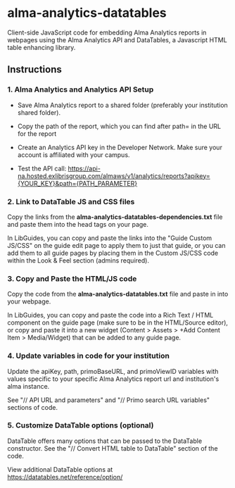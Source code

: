 # alma-analytics-datatables
Client-side JavaScript code for embedding Alma Analytics reports in webpages using the Alma Analytics API and DataTables, a Javascript HTML table enhancing library.

## Instructions

### 1. Alma Analytics and Analytics API Setup
- Save Alma Analytics report to a shared folder (preferably your institution shared folder).

- Copy the path of the report, which you can find after path= in the URL for the report

- Create an Analytics API key in the Developer Network. Make sure your account is affiliated with your campus.

- Test the API call: https://api-na.hosted.exlibrisgroup.com/almaws/v1/analytics/reports?apikey={YOUR_KEY}&path={PATH_PARAMETER}

### 2. Link to DataTable JS and CSS files
Copy the links from the <b>alma-analytics-datatables-dependencies.txt</b> file and paste them into the head tags on your page.

In LibGuides, you can copy and paste the links into the "Guide Custom JS/CSS" on the guide edit page to apply them to just that guide, or you can add them to all guide pages by placing them in the Custom JS/CSS code within the Look & Feel section (admins required).

### 3. Copy and Paste the HTML/JS code
Copy the code from the <b>alma-analytics-datatables.txt</b> file and paste in into your webpage.

In LibGuides, you can copy and paste the code into a Rich Text / HTML component on the guide page (make sure to be in the HTML/Source editor), or copy and paste it into a new widget (Content > Assets > +Add Content Item > Media/Widget) that can be added to any guide page.

### 4. Update variables in code for your institution
Update the apiKey, path, primoBaseURL, and primoViewID variables with values specific to your specific Alma Analytics report url and institution's alma instance.

See "// API URL and parameters" and "// Primo search URL variables" sections of code.

### 5. Customize DataTable options (optional)
DataTable offers many options that can be passed to the DataTable constructor. See the "// Convert HTML table to DataTable" section of the code.

View additional DataTable options at https://datatables.net/reference/option/
